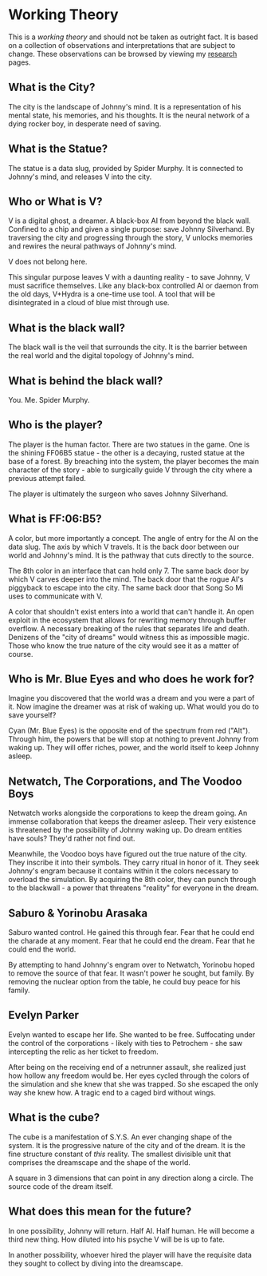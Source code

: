 # Working Theory

This is a *working theory* and should not be taken as outright fact. It is based
on a collection of observations and interpretations that are subject to change.
These observations can be browsed by viewing my [research](Research/Around%20The%20City/alt-cyberspace-mapping.md) pages.

## What is the City?

The city is the landscape of Johnny's mind. It is a representation of his mental
state, his memories, and his thoughts. It is the neural network of a dying
rocker boy, in desperate need of saving.

## What is the Statue?

The statue is a data slug, provided by Spider Murphy. It is connected to Johnny's
mind, and releases V into the city.

## Who or What is V?

V is a digital ghost, a dreamer. A black-box AI from beyond the black wall.
Confined to a chip and given a single purpose: save Johnny Silverhand. By
traversing the city and progressing through the story, V unlocks memories and
rewires the neural pathways of Johnny's mind.

V does not belong here.

This singular purpose leaves V with a daunting reality - to save Johnny, V must
sacrifice themselves. Like any black-box controlled AI or daemon from the old
days, V+Hydra is a one-time use tool. A tool that will be disintegrated in a
cloud of blue mist through use.

## What is the black wall?

The black wall is the veil that surrounds the city. It is the barrier between the
real world and the digital topology of Johnny's mind.

## What is behind the black wall?

You. Me. Spider Murphy.

## Who is the player?

The player is the human factor. There are two statues in the game. One is the
shining FF06B5 statue - the other is a decaying, rusted statue at the base of
a forest. By breaching into the system, the player becomes the main character of
the story - able to surgically guide V through the city where a previous attempt
failed.

The player is ultimately the surgeon who saves Johnny Silverhand.

## What is FF:06:B5?

A color, but more importantly a concept. The angle of entry for the AI on the
data slug. The axis by which V travels. It is the back door between our world and
Johnny's mind. It is the pathway that cuts directly to the source.

The 8th color in an interface that can hold only 7. The same back door by which
V carves deeper into the mind. The back door that the rogue AI's piggyback to
escape into the city. The same back door that Song So Mi uses to communicate
with V.

A color that shouldn't exist enters into a world that can't handle it. An open
exploit in the ecosystem that allows for rewriting memory through buffer overflow.
A necessary breaking of the rules that separates life and death. Denizens of the
"city of dreams" would witness this as impossible magic. Those who know the true
nature of the city would see it as a matter of course.

## Who is Mr. Blue Eyes and who does he work for?

Imagine you discovered that the world was a dream and you were a part of it. Now
imagine the dreamer was at risk of waking up. What would you do to save yourself?

Cyan (Mr. Blue Eyes) is the opposite end of the spectrum from red ("Alt"). Through
him, the powers that be will stop at nothing to prevent Johnny from waking up.
They will offer riches, power, and the world itself to keep Johnny asleep.

## Netwatch, The Corporations, and The Voodoo Boys

Netwatch works alongside the corporations to keep the dream going. An immense
collaboration that keeps the dreamer asleep. Their very existence is threatened
by the possibility of Johnny waking up. Do dream entities have souls? They'd
rather not find out.

Meanwhile, the Voodoo boys have figured out the true nature of the city. They
inscribe it into their symbols. They carry ritual in honor of it. They seek
Johnny's engram because it contains within it the colors necessary to overload
the simulation. By acquiring the 8th color, they can punch through to the
blackwall - a power that threatens "reality" for everyone in the dream.

## Saburo & Yorinobu Arasaka

Saburo wanted control. He gained this through fear. Fear that he could end the
charade at any moment. Fear that he could end the dream. Fear that he could
end the world.

By attempting to hand Johnny's engram over to Netwatch, Yorinobu hoped to remove
the source of that fear. It wasn't power he sought, but family. By removing the
nuclear option from the table, he could buy peace for his family.

## Evelyn Parker

Evelyn wanted to escape her life. She wanted to be free. Suffocating under the
control of the corporations - likely with ties to Petrochem - she saw intercepting
the relic as her ticket to freedom.

After being on the receiving end of a netrunner assault, she realized just how
hollow any freedom would be. Her eyes cycled through the colors of the simulation
and she knew that she was trapped. So she escaped the only way she knew how. A
tragic end to a caged bird without wings.

## What is the cube?

The cube is a manifestation of S.Y.S. An ever changing shape of the system. It
is the progressive nature of the city and of the dream. It is the fine structure
constant of *this* reality. The smallest divisible unit that comprises the
dreamscape and the shape of the world.

A square in 3 dimensions that can point in any direction along a circle. The
source code of the dream itself.

## What does this mean for the future?

In one possibility, Johnny will return. Half AI. Half human. He will become a
third new thing. How diluted into his psyche V will be is up to fate.

In another possibility, whoever hired the player will have the requisite data
they sought to collect by diving into the dreamscape.
